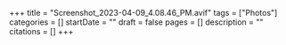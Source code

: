 +++
title = "Screenshot_2023-04-09_4.08.46_PM.avif"
tags = ["Photos"]
categories = []
startDate = ""
draft = false
pages = []
description = ""
citations = []
+++
